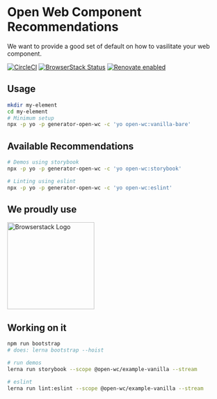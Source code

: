 # Open Web Component Recommendations

We want to provide a good set of default on how to vasilitate your web component.

[![CircleCI](https://circleci.com/gh/open-wc/open-wc.svg?style=shield)](https://circleci.com/gh/open-wc/open-wc)
[![BrowserStack Status](https://www.browserstack.com/automate/badge.svg?badge_key=M2UrSFVRang2OWNuZXlWSlhVc3FUVlJtTDkxMnp6eGFDb2pNakl4bGxnbz0tLUE5RjhCU0NUT1ZWa0NuQ3MySFFWWnc9PQ==--86f7fac07cdbd01dd2b26ae84dc6c8ca49e45b50)](https://www.browserstack.com/automate/public-build/M2UrSFVRang2OWNuZXlWSlhVc3FUVlJtTDkxMnp6eGFDb2pNakl4bGxnbz0tLUE5RjhCU0NUT1ZWa0NuQ3MySFFWWnc9PQ==--86f7fac07cdbd01dd2b26ae84dc6c8ca49e45b50)
[![Renovate enabled](https://img.shields.io/badge/renovate-enabled-brightgreen.svg)](https://renovatebot.com/)

## Usage
```bash
mkdir my-element
cd my-element
# Minimum setup
npx -p yo -p generator-open-wc -c 'yo open-wc:vanilla-bare'
```

## Available Recommendations
```bash
# Demos using storybook
npx -p yo -p generator-open-wc -c 'yo open-wc:storybook'

# Linting using eslint
npx -p yo -p generator-open-wc -c 'yo open-wc:eslint'
```

## We proudly use
<a href="http://browserstack.com/" style="border: none;"><img src="https://github.com/open-wc/open-wc/blob/master/assets/images/Browserstack-logo.svg" width="200" alt="Browserstack Logo" /></a>

## Working on it

```bash
npm run bootstrap
# does: lerna bootstrap --hoist

# run demos
lerna run storybook --scope @open-wc/example-vanilla --stream

# eslint
lerna run lint:eslint --scope @open-wc/example-vanilla --stream
```
